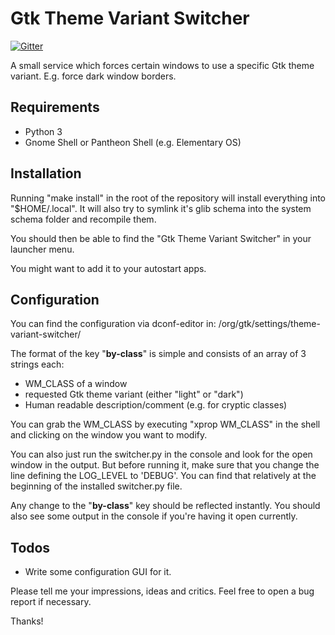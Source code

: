 # Gtk Theme Variant Switcher

[![Gitter](https://badges.gitter.im/Join%20Chat.svg)](https://gitter.im/theblacklion/gtk-theme-variant-switcher?utm_source=badge&utm_medium=badge&utm_campaign=pr-badge&utm_content=badge)

A small service which forces certain windows to use a specific Gtk theme variant. E.g. force dark window borders.

## Requirements
* Python 3
* Gnome Shell or Pantheon Shell (e.g. Elementary OS)

## Installation
Running "make install" in the root of the repository will install everything
into "$HOME/.local". It will also try to symlink it's glib schema into the system
schema folder and recompile them.

You should then be able to find the "Gtk Theme Variant Switcher" in your
launcher menu.

You might want to add it to your autostart apps.

## Configuration
You can find the configuration via dconf-editor in:
/org/gtk/settings/theme-variant-switcher/

The format of the key "**by-class**" is simple and consists of an array of 3 strings
each:
* WM_CLASS of a window
* requested Gtk theme variant (either "light" or "dark")
* Human readable description/comment (e.g. for cryptic classes)

You can grab the WM_CLASS by executing "xprop WM_CLASS" in the shell and
clicking on the window you want to modify.

You can also just run the switcher.py in the console and look for the open window in the output. But before running it, make sure that you change the line defining the LOG_LEVEL to 'DEBUG'. You can find that relatively at the beginning of the installed switcher.py file.

Any change to the "**by-class**" key should be reflected instantly. You should
also see some output in the console if you're having it open currently.

## Todos
* Write some configuration GUI for it.

Please tell me your impressions, ideas and critics. Feel free to open a bug
report if necessary.

Thanks!
